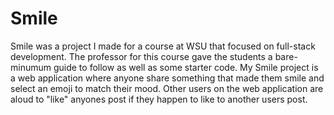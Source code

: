 # Smile
Smile was a project I made for a course at WSU that focused on full-stack development. The professor for this course gave the students a bare-minumum guide to follow as well as some starter code. My Smile project is a web application where anyone share something that made them smile and select an emoji to match their mood. Other users on the web application are aloud to "like" anyones post if they happen to like to another users post.
